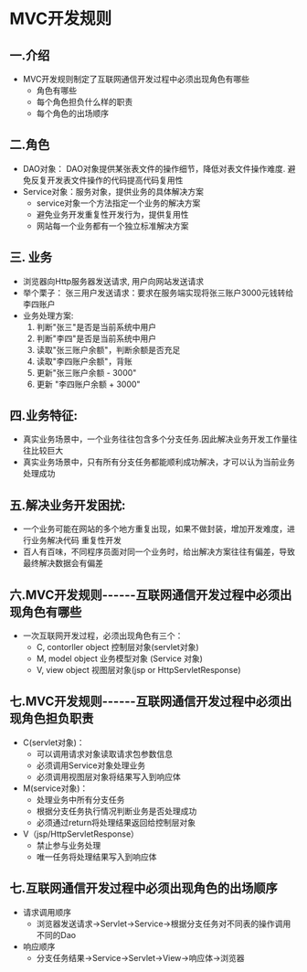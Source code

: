 # MVC开发规则

## 一.介绍
- MVC开发规则制定了互联网通信开发过程中必须出现角色有哪些
    - 角色有哪些
    - 每个角色担负什么样的职责
    - 每个角色的出场顺序

## 二.角色
- DAO对象： DAO对象提供某张表文件的操作细节，降低对表文件操作难度. 避免反复开发表文件操作的代码提高代码复用性
- Service对象：服务对象，提供业务的具体解决方案
    - service对象一个方法指定一个业务的解决方案
    - 避免业务开发重复性开发行为，提供复用性
    - 网站每一个业务都有一个独立标准解决方案


## 三. 业务
- 浏览器向Http服务器发送请求, 用户向网站发送请求
- 举个栗子： 张三用户发送请求：要求在服务端实现将张三账户3000元钱转给李四账户
- 业务处理方案:
    1. 判断"张三"是否是当前系统中用户
    2. 判断"李四"是否是当前系统中用户
    3. 读取"张三账户余额"，判断余额是否充足
    4. 读取"李四账户余额"，背账
    5. 更新"张三账户余额 - 3000"
    6. 更新 "李四账户余额 + 3000"

## 四.业务特征:
- 真实业务场景中，一个业务往往包含多个分支任务.因此解决业务开发工作量往往比较巨大
- 真实业务场景中，只有所有分支任务都能顺利成功解决，才可以认为当前业务处理成功

## 五.解决业务开发困扰:
- 一个业务可能在网站的多个地方重复出现，如果不做封装，增加开发难度，进行业务解决代码
重复性开发
- 百人有百味，不同程序员面对同一个业务时，给出解决方案往往有偏差，导致最终解决数据会有偏差

## 六.MVC开发规则------互联网通信开发过程中必须出现角色有哪些
- 一次互联网开发过程，必须出现角色有三个：
    - C, contorller object 控制层对象(servlet对象)
    - M, model object 业务模型对象 (Service 对象)
    - V, view object 视图层对象(jsp  or HttpServletResponse)

## 七.MVC开发规则------互联网通信开发过程中必须出现角色担负职责
- C(servlet对象)：
    - 可以调用请求对象读取请求包参数信息
    - 必须调用Service对象处理业务        
    - 必须调用视图层对象将结果写入到响应体
- M(service对象)：
    - 处理业务中所有分支任务
    - 根据分支任务执行情况判断业务是否处理成功
    - 必须通过return将处理结果返回给控制层对象
- V（jsp/HttpServletResponse）
    - 禁止参与业务处理
    - 唯一任务将处理结果写入到响应体

## 七.互联网通信开发过程中必须出现角色的出场顺序
- 请求调用顺序
    - 浏览器发送请求->Servlet->Service->根据分支任务对不同表的操作调用不同的Dao
- 响应顺序
    - 分支任务结果->Service->Servlet->View->响应体->浏览器